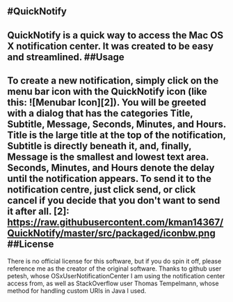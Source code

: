 #QuickNotify
---
QuickNotify is a quick way to access the Mac OS X notification center. It was created to be easy and streamlined.
##Usage
---
To create a new notification, simply click on the menu bar icon with the QuickNotify icon (like this: ![Menubar Icon][2]). You will be greeted with a dialog that has the categories Title, Subtitle, Message, Seconds, Minutes, and Hours. Title is the large title at the top of the notification, Subtitle is directly beneath it, and, finally, Message is the smallest and lowest text area.
Seconds, Minutes, and Hours denote the delay until the notification appears. To send it to the notification centre, just click send, or click cancel if you decide that you don't want to send it after all.
[2]: https://raw.githubusercontent.com/kman14367/QuickNotify/master/src/packaged/iconbw.png
##License
---
There is no official license for this software, but if you do spin it off, please reference me as the creator of the original software. Thanks to github user petesh, whose OSxUserNotificationCenter I am using the notification center access from, as well as StackOverflow user Thomas Tempelmann, whose method for handling custom URIs in Java I used.